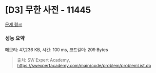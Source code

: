 # [D3] 무한 사전 - 11445 

[문제 링크](https://swexpertacademy.com/main/code/problem/problemDetail.do?contestProbId=AXdHwI1aCy0DFAS5) 

### 성능 요약

메모리: 47,236 KB, 시간: 100 ms, 코드길이: 209 Bytes



> 출처: SW Expert Academy, https://swexpertacademy.com/main/code/problem/problemList.do